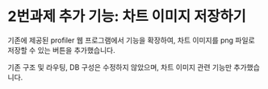 # 2번과제 추가 기능: 차트 이미지 저장하기

기존에 제공된 profiler 웹 프로그램에서 기능을 확장하여, 차트 이미지를 png 파일로 저장할 수 있는 버튼을 추가했습니다.  

기존 구조 및 라우팅, DB 구성은 수정하지 않았으며, 차트 이미지 관련 기능만 추가했습니다.
